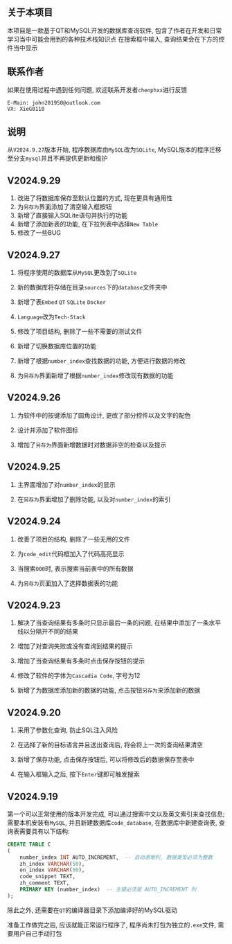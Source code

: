 ## 关于本项目

本项目是一款基于QT和MySQL开发的数据库查询软件, 包含了作者在开发和日常学习当中可能会用到的各种技术栈知识点 
在搜索框中输入, 查询结果会在下方的控件当中显示 

## 联系作者

如果在使用过程中遇到任何问题, 欢迎联系开发者`chenphxx`进行反馈 

```
E-Main: john201950@outlook.com
VX: XieG0110
```

## 说明

从`V2024.9.27`版本开始, 程序数据库由`MySQL`改为`SQLite`, MySQL版本的程序迁移至分支`mysql`并且不再提供更新和维护 

## V2024.9.29

1. 改进了将数据库保存至默认位置的方式, 现在更具有通用性 
2. 为`另存为`界面添加了清空输入框按钮 
3. 新增了直接输入SQLite语句并执行的功能 
4. 新增了添加新表的功能, 在下拉列表中选择`New Table` 
5. 修改了一些BUG 

## V2024.9.27

1. 将程序使用的数据库从`MySQL`更改到了`SQLite` 

2. 新的数据库将存储在目录`sources`下的`database`文件夹中 

3. 新增了表`Embed` `QT` `SQLite` `Docker` 

4. `Language`改为`Tech-Stack` 

5. 修改了项目结构, 删除了一些不需要的测试文件 

6. 新增了切换数据库位置的功能 

7. 新增了根据`number_index`查找数据的功能, 方便进行数据的修改 

8. 为`另存为`界面新增了根据`number_index`修改现有数据的功能 

## V2024.9.26

1. 为软件中的按键添加了圆角设计, 更改了部分控件以及文字的配色 

2. 设计并添加了软件图标 

3. 增加了`另存为`界面新增数据时对数据非空的检查以及提示 

## V2024.9.25

1. 主界面增加了对`number_index`的显示 

2. 在`另存为`界面增加了删除功能, 以及对`number_index`的索引 

## V2024.9.24

1. 改善了项目的结构, 删除了一些无用的文件 

2. 为`code_edit`代码框加入了代码高亮显示 

3. 当搜索`000`时, 表示搜索当前表中的所有数据 

4. 为`另存为`页面加入了选择数据表的功能 

## V2024.9.23

1. 解决了当查询结果有多条时只显示最后一条的问题, 在结果中添加了一条水平线以分隔开不同的结果 

2. 增加了对查询失败或没有查询到结果的提示 

3. 增加了当查询结果有多条时点击保存按钮的提示 

4. 修改了软件的字体为`Cascadia Code`, 字号为12 

5. 新增了为数据库添加新的数据的功能, 点击按钮`另存为`来添加新的数据 

## V2024.9.20

1. 采用了参数化查询, 防止SQL注入风险 

2. 在选择了新的目标语言并且送出查询后, 将会将上一次的查询结果清空 

3. 新增了保存功能, 点击保存按钮后, 可以将修改后的数据保存至表中 

4. 在输入框输入之后, 按下`Enter`键即可触发搜索 

## V2024.9.19

第一个可以正常使用的版本开发完成, 可以通过搜索中文以及英文索引来查找信息; 需要本机安装有`MySQL`, 并且新建数据库`code_database`, 在数据库中新建查询表, 查询表需要具有以下结构: 

```sql
CREATE TABLE C
(
    number_index INT AUTO_INCREMENT,  -- 自动递增列, 数据类型必须为整数
    zh_index VARCHAR(50),
    en_index VARCHAR(50),
    code_snippet TEXT,
    zh_comment TEXT,
    PRIMARY KEY (number_index)  -- 主键必须是 AUTO_INCREMENT 列
);
```

除此之外, 还需要在`QT`的编译器目录下添加编译好的MySQL驱动 

准备工作做完之后, 应该就能正常运行程序了, 程序尚未打包为独立的`.exe`文件, 需要用户自己手动打包 
